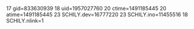 17 gid=833630939
18 uid=1957027760
20 ctime=1491185445
20 atime=1491185445
23 SCHILY.dev=16777220
23 SCHILY.ino=11455516
18 SCHILY.nlink=1
